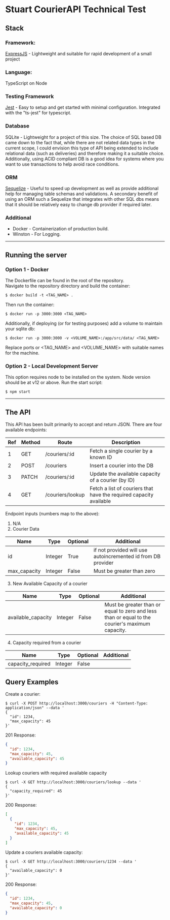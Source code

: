 # Stuart CourierAPI Technical Test

## Stack

### Framework:

[ExpressJS](https://expressjs.com/) - Lightweight and suitable for rapid development of a small project

### Language:

TypeScript on Node

### Testing Framework

[Jest](https://jestjs.io/) - Easy to setup and get started with minimal configuration. Integrated with the "ts-jest" for typescript.

### Database

SQLite - Lightweight for a project of this size. The choice of SQL based DB came down to the fact that, while there are not related data types in the current scope, I could envision this type of API being extended to include relational data (such as deliveries) and therefore making it a suitable choice. Additionally, using ACID compliant DB is a good idea for systems where you want to use transactions to help avoid race conditions.

### ORM

[Sequelize](https://sequelize.org/master/) - Useful to speed up development as well as provide additional help for managing table schemas and validations. A secondary benefit of using an ORM such a Sequelize that integrates with other SQL dbs means that it should be relatively easy to change db provider if required later.

### Additional

- Docker - Containerization of production build.
- Winston - For Logging.

---

## Running the server

### Option 1 - Docker

The Dockerfile can be found in the root of the repository.\
Navigate to the repository directory and build the container:

```
$ docker build -t <TAG_NAME> .
```

Then run the container:

```
$ docker run -p 3000:3000 <TAG_NAME>
```

Additionally, if deploying (or for testing purposes) add a volume to maintain your sqlite db:

```
$ docker run -p 3000:3000 -v <VOLUME_NAME>:/app/src/data/ <TAG_NAME>
```

Replace ports or <TAG_NAME> and <VOLUME_NAME> with suitable names for the machine.

### Option 2 - Local Development Server

This option requires node to be installed on the system. Node version should be at v12 or above.
Run the start script:

```
$ npm start
```

---

## The API

This API has been built primarily to accept and return JSON. There are four available endpoints:

| Ref | Method | Route            | Description                                                        |
| --- | ------ | ---------------- | ------------------------------------------------------------------ |
| 1   | GET    | /couriers/:id    | Fetch a single courier by a known ID                               |
| 2   | POST   | /couriers        | Insert a courier into the DB                                       |
| 3   | PATCH  | /couriers/:id    | Update the available capacity of a courier (by ID)                 |
| 4   | GET    | /couriers/lookup | Fetch a list of couriers that have the required capacity available |

Endpoint inputs (numbers map to the above):

1. N/A
2. Courier Data

| Name         | Type    | Optional | Additional                                                   |
| ------------ | ------- | -------- | ------------------------------------------------------------ |
| id           | Integer | True     | if not provided will use autoincremented id from DB provider |
| max_capacity | Integer | False    | Must be greater than zero                                    |

3. New Available Capacity of a courier

| Name               | Type    | Optional | Additional                                                                                      |
| ------------------ | ------- | -------- | ----------------------------------------------------------------------------------------------- |
| available_capacity | Integer | False    | Must be greater than or equal to zero and less than or equal to the courier's maximum capacity. |

4. Capacity required from a courier

| Name              | Type    | Optional | Additional |
| ----------------- | ------- | -------- | ---------- |
| capacity_required | Integer | False    |            |

## Query Examples

Create a courier:

```
$ curl -X POST http://localhost:3000/couriers -H "Content-Type: application/json" --data '
{
  "id": 1234,
  "max_capacity": 45
}'
```

201 Response:

```json
{
  "id": 1234,
  "max_capacity": 45,
  "available_capacity": 45
}
```

Lookup couriers with required available capacity

```
$ curl -X GET http://localhost:3000/couriers/lookup --data '
{
  "capacity_required": 45
}'
```

200 Response:

```json
[
  {
    "id": 1234,
    "max_capacity": 45,
    "available_capacity": 45
  }
]
```

Update a couriers available capacity:

```
$ curl -X GET http://localhost:3000/couriers/1234 --data '
{
  "available_capacity": 0
}'
```

200 Response:

```json
{
  "id": 1234,
  "max_capacity": 45,
  "available_capacity": 0
}
```
